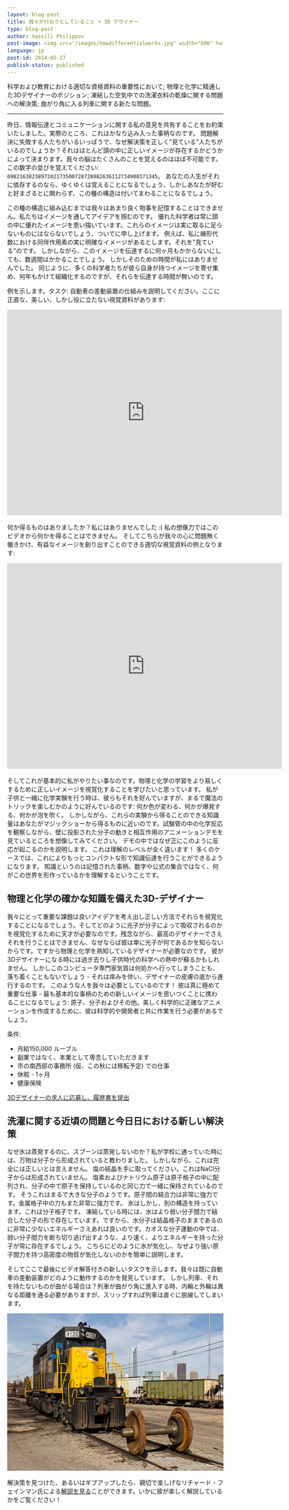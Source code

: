 ```yaml
---
layout: blog-post
title: 我々が行おうとしていること + 3D デザイナー
type: blog-post
author: Vassili Philippov
post-image: <img src="/images/howdifferentialworks.jpg" width="600" height="400" alt="How differential works">
language: jp
post-id: 2014-05-27
publish-status: published
---
```

科学および教育における適切な資格資料の重要性において; 物理と化学に精通した3Dデザイナーのポジション;
凍結した空気中での洗濯衣料の乾燥に関する問題への解決策; 曲がり角に入る列車に関する新たな問題。
<!-- more -->

---

昨日、情報伝達とコミュニケーションに関する私の意見を共有することをお約束いたしました。実際のところ、これはかなり込み入った事柄なのです。
問題解決に失敗する人たちがいるいっぽうで、なぜ解決策を正しく"見ている"人たちがいるのでしょうか？それはほとんど頭の中に正しいイメージが存在するかどうかによって決まります。我々の脳はたくさんのことを覚えるのはほぼ不可能です。
この数字の並びを覚えてください:
<code>0982163823897202173500728728882636112734908371345</code>。
あなたの人生がそれに依存するのなら、ゆくゆくは覚えることになるでしょう、しかしあなたが好むと好まざるとに関わらず、この種の構造は付いてまわることになるでしょう。

この種の構造に組み込むまでは我々はあまり良く物事を記憶することはできません。私たちはイメージを通してアイデアを掴むのです。
優れた科学者は常に頭の中に優れたイメージを思い描いています。これらのイメージは実に取るに足らないものにはならないでしょう、ついでに申し上げます。
例えば、私に線形代数における同伴作用素の実に明確なイメージがあるとします。それを"見ている"のです。
しかしながら、このイメージを伝達するに何ヶ月もかからないにしても、数週間はかかることでしょう。
しかしそのための時間が私にはありませんでした。
同じように、多くの科学者たちが彼ら自身が持つイメージを寄せ集め、何年もかけて組織化するのですが、それらを伝達する時間が無いのです。

例を示します。タスク: 自動車の差動装置の仕組みを説明してください。ここに正直な、美しい、しかし役に立たない視覚資料があります:

<iframe width="640" height="480" src="http://www.youtube.com/embed/lN_xGRt_vVY?rel=0" frameborder="0" allowfullscreen></iframe>
<br/>

何か得るものはありましたか？私にはありませんでした :( 私の想像力ではこのビデオから何かを得ることはできません。
そしてこちらが我々の心に問題無く働きかけ、有益なイメージを創り出すことのできる適切な視覚資料の例となります:

<iframe width="640" height="480" src="http://www.youtube.com/embed/yYAw79386WI?rel=0&start=200" frameborder="0" allowfullscreen></iframe>
<br/>

そしてこれが基本的に私がやりたい事なのです。物理と化学の学習をより易しくするために正しいイメージを視覚化することを学びたいと思っています。
私が子供と一緒に化学実験を行う時は、彼らもそれを好んでいますが、まるで魔法のトリックを楽しむかのように好んでいるのです:
何か色が変わる、何かが爆発する、何かが泡を吹く。
しかしながら、これらの実験から得ることのできる知識量はあなたがマジックショーから得るものに近いのです。試験管の中の化学反応を観察しながら、壁に投影された分子の動きと相互作用のアニメーションデモを見ているところを想像してみてください。
デモの中ではなぜ正にこのように反応が起こるのかを説明します。
これは理解のレベルが全く違います！
多くのケースでは、これによりもっとコンパクトな形で知識伝達を行うことができるようになります。
知識というのは記憶された事柄、数字や公式の集合ではなく、何がこの世界を形作っているかを理解するということです。

## 物理と化学の確かな知識を備えた3D-デザイナー

我々にとって重要な課題は良いアイデアを考え出し正しい方法でそれらを視覚化することになるでしょう。そしてどのように光子が分子によって吸収されるのかを視覚化するために天才が必要なのです。残念ながら、最高のデザイナーでさえそれを行うことはできません、なぜならば彼は単に光子が何であるかを知らないからです。ですから物理と化学を熟知しているデザイナーが必要なのです。
彼が3Dデザイナーになる時には過ぎ去りし子供時代の科学への熱中が蘇るかもしれません。
しかしこのコンピュータ専門家気質は何処かへ行ってしまうことも、落ち着くこともないでしょう - それは痒みを伴い、デザイナーの皮膚の底から進行するのです。
このような人を我々は必要としているのです！
彼は真に極めて重要な仕事 - 最も基本的な事柄のための新しいイメージを思いつくことに携わることになるでしょう:
原子、分子およびその他。美しく科学的に正確なアニメーションを作成するために、彼は科学的や開発者と共に作業を行う必要があるでしょう。

条件:

* 月給150,000 ルーブル
* 副業ではなく、本業として専念していただきます
* 市の南西部の事務所 (仮、この秋には移転予定) での仕事
* 休暇 - 1ヶ月
* 健康保険

<a class="btn btn-primary btn-lg active" href="http://www.it-dominanta.ru/ru/resume_applications/new?vacancy_id=325" role="button">3Dデザイナーの求人に応募し、履歴書を提出</a>

## 洗濯に関する近頃の問題と今日日における新しい解決策

なぜ氷は蒸発するのに、スプーンは蒸発しないのか？私が学校に通っていた時には、万物は分子から形成されていると教わりました。
しかしながら、これは完全には正しいとは言えません。
塩の結晶を手に取ってください。これはNaCl分子からは形成されていません。
塩素およびナトリウム原子は原子格子の中に配列され、分子の中で原子を保持しているのと同じ力で一緒に保持されているのです。
そうこれはまるで大きな分子のようです。原子間の結合力は非常に強力です。金属格子中の力もまた非常に強力です。
氷はしかし、別の構造を持っています。これは分子格子です。
凍結している時には、水はより弱い分子間力で結合した分子の形で存在しています。ですから、水分子は結晶格子のままであるのに非常に少ないエネルギーさえあれば良いのです。カオスな分子運動の中では、弱い分子間力を断ち切り逃げ出すような、より速く、よりエネルギーを持った分子が常に存在するでしょう。
こちらにどのように氷が気化し、なぜより強い原子間力を持つ高密度の物質が気化しないのかを簡単に説明します。

そしてここで最後にビデオ解答付きの新しいタスクを示します。我々は既に自動車の差動装置がどのように動作するのかを発見しています。
しかし列車、それを持たないものが曲がる場合は？列車が曲がり角に進入する時、内輪と外輪は異なる距離を通る必要がありますが、スリップすれば列車は直ぐに脱線してしまいます。

<a href="https://www.flickr.com/photos/katsrcool/12573192603"><img src="/images/trainwheels.jpg" width="600" height="367" alt="列車の車輪"></a>

解決策を見つけた、あるいはギブアップしたら、親切で楽しげなリチャード・フェインマン氏による<a href="http://www.youtube.com/watch?v=y7h4OtFDnYE">解説を見る</a>ことができます。いかに彼が楽しく解説しているかをご覧ください！ 